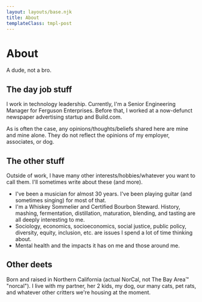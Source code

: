 ```yaml
---
layout: layouts/base.njk
title: About
templateClass: tmpl-post
---
```


<h1>About</h1>

<p>A dude, not a bro.</p>

<h2>The day job stuff</h2>
<p>I work in technology leadership.  Currently, I'm a Senior Engineering Manager for Ferguson Enterprises.  Before that, I worked at a now-defunct newspaper advertising startup and Build.com.</p>
<p>As is often the case, any opinions/thoughts/beliefs shared here are mine and mine alone.  They do not reflect the opinions of my employer, associates, or dog.</p>

<h2>The other stuff</h2>
<p>Outside of work, I have many other interests/hobbies/whatever you want to call them.  I'll sometimes write about these (and more).
  <ul>
    <li>I've been a musician for almost 30 years.  I've been playing guitar (and sometimes singing) for most of that.</li>
    <li>I'm a Whiskey Sommelier and Certified Bourbon Steward.  History, mashing, fermentation, distillation, maturation, blending, and tasting are all deeply interesting to me.</li>
    <li>Sociology, economics, socioeconomics, social justice, public policy, diversity, equity, inclusion, etc. are issues I spend a lot of time thinking about.</li>
    <li>Mental health and the impacts it has on me and those around me.</li>
  </ul>
</p>

<h2>Other deets</h2>
<p>Born and raised in Northern California (actual NorCal, not The Bay Area™ "norcal"). I live with my partner, her 2 kids, my dog, our many cats, pet rats, and whatever other critters we're housing at the moment.</p>
